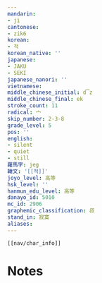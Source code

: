```yaml
---
mandarin:
- jì
cantonese:
- zik6
korean:
- 적
korean_native: ''
japanese:
- JAKU
- SEKI
japanese_nanori: ''
vietnamese:
middle_chinese_initial: d͡z
middle_chinese_final: ek
stroke_count: 11
radical: 宀
skip_number: 2-3-8
grade_level: 5
pos: ''
english:
- silent
- quiet
- still
羅馬字: jeg
韓文: '[[적]]'
joyo_level: 高等
hsk_level: ''
hanmun_edu_level: 高等
danayo_id: 5010
mc_id: 2906
graphemic_classification: 叔
stand_in: 寂寞
aliases:
---
```

```meta-bind-embed
[[nav/char_info]]
```

# Notes
